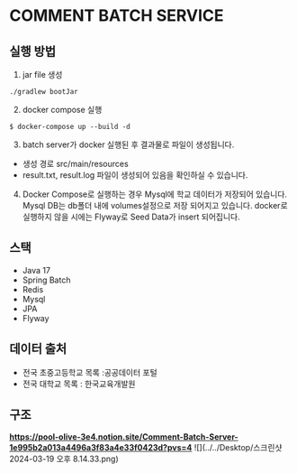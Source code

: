 # COMMENT BATCH SERVICE

## 실행 방법

1. jar file 생성
```
./gradlew bootJar
```

2. docker compose 실행
```
$ docker-compose up --build -d 
```
3. batch server가 docker 실행된 후 결과물로 파일이 생성됩니다.
- 생성 경로 src/main/resources
- result.txt, result.log 파일이 생성되어 있음을 확인하실 수 있습니다.
4. Docker Compose로 실행하는 경우 Mysql에 학교 데이터가 저장되어 있습니다.
Mysql DB는 db폴더 내에 volumes설정으로 저장 되어지고 있습니다. docker로 실행하지 않을 시에는 
Flyway로 Seed Data가 insert 되어집니다.

## 스택

- Java 17
- Spring Batch
- Redis
- Mysql
- JPA
- Flyway

## 데이터 출처

- 전국 초중고등학교 목록 :공공데이터 포털 
- 전국 대학교 목록 : 한국교육개발원

## 구조
**https://pool-olive-3e4.notion.site/Comment-Batch-Server-1e995b2a013a4496a3f83a4e33f0423d?pvs=4**
![](../../Desktop/스크린샷 2024-03-19 오후 8.14.33.png)